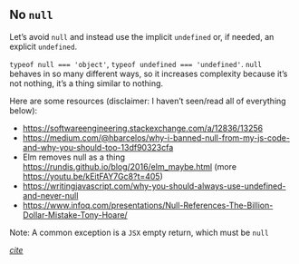 ## No `null`

Let’s avoid `null` and instead use the implicit `undefined` or, if needed, an explicit `undefined`.

`typeof null === 'object'`, `typeof undefined === 'undefined'`. `null` behaves in so many different ways, so it increases complexity because it’s not nothing, it’s a thing similar to nothing.

Here are some resources (disclaimer: I haven’t seen/read all of everything below):

- https://softwareengineering.stackexchange.com/a/12836/13256
- https://medium.com/@hbarcelos/why-i-banned-null-from-my-js-code-and-why-you-should-too-13df90323cfa
- Elm removes null as a thing https://rundis.github.io/blog/2016/elm_maybe.html (more https://youtu.be/kEitFAY7Gc8?t=405)
- https://writingjavascript.com/why-you-should-always-use-undefined-and-never-null
- https://www.infoq.com/presentations/Null-References-The-Billion-Dollar-Mistake-Tony-Hoare/

Note: A common exception is a `JSX` empty return, which must be `null`

_[cite](https://github.com/kirkstrobeck/stash/blob/main/pull-request-responses.md#no-null)_
